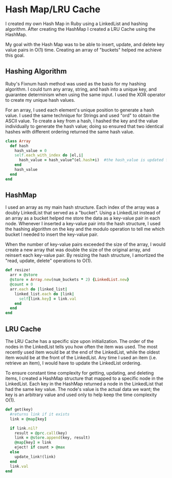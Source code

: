 # Hash Map/LRU Cache

I created my own Hash Map in Ruby using a LinkedList and hashing algorithm. After creating the HashMap
I created a LRU Cache using the HashMap.

My goal with the Hash Map was to be able to insert, update, and delete key value pairs in O(1) time. Creating
an array of "buckets" helped me achieve this goal.


## Hashing Algorithm

Ruby's Fixnum hash method was used as the basis for my hashing algorithm. I could turn any array, string, and
hash into a unique key, and guarantee determinism when using the same input. I used the XOR operator to create my
unique hash values.

For an array, I used each element's unique position to generate a hash value. I used the same technique for Strings
and used "ord" to obtain the ASCII value. To create a key from a hash, I hashed the key and the value individually
to generate the hash value; doing so ensured that two identical hashes with different ordering returned the same
hash value.

```ruby
class Array
  def hash
    hash_value = 0
    self.each_with_index do |el,i|
      hash_value = hash_value^(el.hash+i)  #the hash_value is updated for each new element.
    end
    hash_value
  end
end
```


## HashMap

I used an array as my main hash structure. Each index of the array was a doubly
LinkedList that served as a "bucket". Using a LinkedList instead of an array as a bucket helped me store the data as a key-value pair in each node. Whenever I inserted a key-value pair into the hash structure, I used the hashing algorithm on the key and the modulo operation to tell me which bucket I needed to insert the key-value pair.

When the number of key-value pairs exceeded the size of the array, I would create a new
array that was double the size of the original array, and reinsert each key-value pair. By resizing the hash
structure, I amortized the "read, update, delete" operations to O(1).

```ruby
def resize!
  arr = @store
  @store = Array.new(num_buckets * 2) {LinkedList.new}
  @count = 0
  arr.each do |linked_list|
    linked_list.each do |link|
      self[link.key] = link.val
    end
  end
end
```

## LRU Cache

The LRU Cache has a specific size upon initialization. The order of the nodes in the LinkedList tells you how often
the item was used. The most recently used item would be at the end of the LinkedList, while the oldest item would be at the front of the LinkedList. Any time I used an item (i.e. retrieve an item), I would have to update the LinkedList ordering.

To ensure constant time complexity for getting, updating, and deleting items, I created a HashMap structure that mapped to a specific node in the LinkedList. Each key in the HashMap returned a node in the LinkedList that had the
same key value. The node's value is the actual data we want; the key is an arbitrary value and used only to help keep the time complexity O(1).  

```ruby
def get(key)
  #returns link if it exists
  link = @map[key]

  if link.nil?
    result = @prc.call(key)
    link = @store.append(key, result)
    @map[key] = link
    eject! if count > @max
  else
    update_link!(link)
  end
  link.val
end
```
